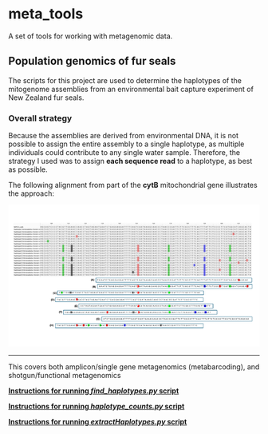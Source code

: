 # meta_tools

A set of tools for working with metagenomic data. 

## Population genomics of fur seals 

The scripts for this project are used to determine the haplotypes of the mitogenome assemblies from an environmental bait capture experiment of New Zealand fur seals. 

### Overall strategy 

Because the assemblies are derived from environmental DNA, it is not possible to assign the entire assembly to a single haplotype, as multiple individuals could contribute to any single water sample. Therefore, the strategy I used was to assign **each sequence read** to a haplotype, as best as possible. 

The following alignment from part of the **cytB** mitochondrial gene illustrates the approach:

![fur seal alignment](images/furseal_haplo_finder_slide1.png)



----------------------

This covers both amplicon/single gene metagenomics (metabarcoding), and shotgun/functional metagenomics

[**Instructions for running *find_haplotypes.py* script**](instructions/finding_haplotypes.md)

[**Instructions for running *haplotype_counts.py* script**](instructions/haplotype_counts.md)

[**Instructions for running *extractHaplotypes.py* script**](instructions/map_extract_haplotypes.md)

